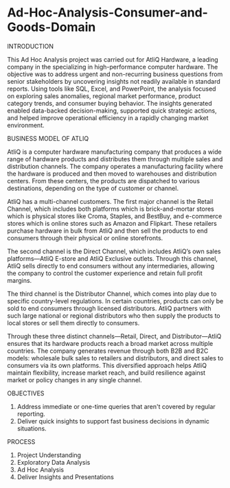# Ad-Hoc-Analysis-Consumer-and-Goods-Domain

INTRODUCTION

This Ad Hoc Analysis project was carried out for AtliQ Hardware, a leading company in the specializing in high-performance computer hardware. The objective was to address urgent and non-recurring business questions from senior stakeholders by uncovering insights not readily available in standard reports. Using tools like SQL, Excel, and PowerPoint, the analysis focused on exploring sales anomalies, regional market performance, product category trends, and consumer buying behavior. The insights generated enabled data-backed decision-making, supported quick strategic actions, and helped improve operational efficiency in a rapidly changing market environment.

BUSINESS MODEL OF ATLIQ

AtliQ is a computer hardware manufacturing company that produces a wide range of hardware products and distributes them through multiple sales and distribution channels. The company operates a manufacturing facility where the hardware is produced and then moved to warehouses and distribution centers. From these centers, the products are dispatched to various destinations, depending on the type of customer or channel.
 
AtliQ has a multi-channel customers. The first major channel is the Retail Channel, which includes both platforms which is brick-and-mortar stores which is physical stores like Croma, Staples, and BestBuy, and e-commerce stores which is online stores such as Amazon and Flipkart. These retailers purchase hardware in bulk from AtliQ and then sell the products to end consumers through their physical or online storefronts.

The second channel is the Direct Channel, which includes AtliQ’s own sales platforms—AtliQ E-store and AtliQ Exclusive outlets. Through this channel, AtliQ sells directly to end consumers without any intermediaries, allowing the company to control the customer experience and retain full profit margins.

The third channel is the Distributor Channel, which comes into play due to specific country-level regulations. In certain countries, products can only be sold to end consumers through licensed distributors. AtliQ partners with such large national or regional distributors who then supply the products to local stores or sell them directly to consumers.
 
Through these three distinct channels—Retail, Direct, and Distributor—AtliQ ensures that its hardware products reach a broad market across multiple countries. The company generates revenue through both B2B and B2C models: wholesale bulk sales to retailers and distributors, and direct sales to consumers via its own platforms. This diversified approach helps AtliQ maintain flexibility, increase market reach, and build resilience against market or policy changes in any single channel.

OBJECTIVES

1. Address immediate or one-time queries that aren't covered by regular  reporting.
2. Deliver quick insights to support fast business decisions in dynamic situations.

PROCESS

1. Project Understanding
2. Exploratory Data Analysis
3. Ad Hoc Analysis
4. Deliver Insights and Presentations

